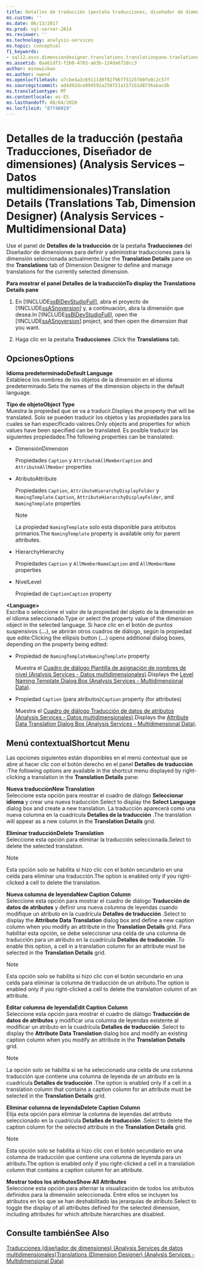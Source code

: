 ```yaml
---
title: Detalles de traducción (pestaña traducciones, diseñador de dimensiones) (Analysis Services-datos multidimensionales) | Microsoft Docs
ms.custom: ''
ms.date: 06/13/2017
ms.prod: sql-server-2014
ms.reviewer: ''
ms.technology: analysis-services
ms.topic: conceptual
f1_keywords:
- sql12.asvs.dimensiondesigner.translations.translationpane.tranlationdetails.f1
ms.assetid: 0aa61df3-f2b0-4703-a63b-124da672dcc3
author: minewiskan
ms.author: owend
ms.openlocfilehash: a7cbe4a3c69111d0f82f96ff5125f80fe0c2c57f
ms.sourcegitcommit: ad4d92dce894592a259721a1571b1d8736abacdb
ms.translationtype: MT
ms.contentlocale: es-ES
ms.lasthandoff: 08/04/2020
ms.locfileid: "87748919"
---
```

# <a name="translation-details-translations-tab-dimension-designer-analysis-services---multidimensional-data"></a><span data-ttu-id="a0bca-102">Detalles de la traducción (pestaña Traducciones, Diseñador de dimensiones) (Analysis Services – Datos multidimensionales)</span><span class="sxs-lookup"><span data-stu-id="a0bca-102">Translation Details (Translations Tab, Dimension Designer) (Analysis Services - Multidimensional Data)</span></span>
  <span data-ttu-id="a0bca-103">Use el panel de **Detalles de la traducción** de la pestaña **Traducciones** del Diseñador de dimensiones para definir y administrar traducciones para la dimensión seleccionada actualmente.</span><span class="sxs-lookup"><span data-stu-id="a0bca-103">Use the **Translation Details** pane on the **Translations** tab of Dimension Designer to define and manage translations for the currently selected dimension.</span></span>  
  
 <span data-ttu-id="a0bca-104">**Para mostrar el panel Detalles de la traducción**</span><span class="sxs-lookup"><span data-stu-id="a0bca-104">**To display the Translations Details pane**</span></span>  
  
1.  <span data-ttu-id="a0bca-105">En [!INCLUDE[ssBIDevStudioFull](../includes/ssbidevstudiofull-md.md)], abra el proyecto de [!INCLUDE[ssASnoversion](../includes/ssasnoversion-md.md)] y, a continuación, abra la dimensión que desea.</span><span class="sxs-lookup"><span data-stu-id="a0bca-105">In [!INCLUDE[ssBIDevStudioFull](../includes/ssbidevstudiofull-md.md)], open the [!INCLUDE[ssASnoversion](../includes/ssasnoversion-md.md)] project, and then open the dimension that you want.</span></span>  
  
2.  <span data-ttu-id="a0bca-106">Haga clic en la pestaña **Traducciones** .</span><span class="sxs-lookup"><span data-stu-id="a0bca-106">Click the **Translations** tab.</span></span>  
  
## <a name="options"></a><span data-ttu-id="a0bca-107">Opciones</span><span class="sxs-lookup"><span data-stu-id="a0bca-107">Options</span></span>  
 <span data-ttu-id="a0bca-108">**Idioma predeterminado**</span><span class="sxs-lookup"><span data-stu-id="a0bca-108">**Default Language**</span></span>  
 <span data-ttu-id="a0bca-109">Establece los nombres de los objetos de la dimensión en el idioma predeterminado.</span><span class="sxs-lookup"><span data-stu-id="a0bca-109">Sets the names of the dimension objects in the default language.</span></span>  
  
 <span data-ttu-id="a0bca-110">**Tipo de objeto**</span><span class="sxs-lookup"><span data-stu-id="a0bca-110">**Object Type**</span></span>  
 <span data-ttu-id="a0bca-111">Muestra la propiedad que se va a traducir.</span><span class="sxs-lookup"><span data-stu-id="a0bca-111">Displays the property that will be translated.</span></span> <span data-ttu-id="a0bca-112">Solo se pueden traducir los objetos y las propiedades para los cuales se han especificado valores.</span><span class="sxs-lookup"><span data-stu-id="a0bca-112">Only objects and properties for which values have been specified can be translated.</span></span> <span data-ttu-id="a0bca-113">Es posible traducir las siguientes propiedades:</span><span class="sxs-lookup"><span data-stu-id="a0bca-113">The following properties can be translated:</span></span>  
  
-   <span data-ttu-id="a0bca-114">Dimensión</span><span class="sxs-lookup"><span data-stu-id="a0bca-114">Dimension</span></span>  
  
     <span data-ttu-id="a0bca-115">Propiedades `Caption` y `AttributeAllMember`</span><span class="sxs-lookup"><span data-stu-id="a0bca-115">`Caption` and `AttributeAllMember` properties</span></span>  
  
-   <span data-ttu-id="a0bca-116">Atributo</span><span class="sxs-lookup"><span data-stu-id="a0bca-116">Attribute</span></span>  
  
     <span data-ttu-id="a0bca-117">Propiedades `Caption`, `AttributeHierarchyDisplayFolder` y `NamingTemplate`.</span><span class="sxs-lookup"><span data-stu-id="a0bca-117">`Caption`, `AttributeHierarchyDisplayFolder`, and `NamingTemplate` properties</span></span>  
  
    > [!NOTE]  
    >  <span data-ttu-id="a0bca-118">La propiedad `NamingTemplate` solo está disponible para atributos primarios.</span><span class="sxs-lookup"><span data-stu-id="a0bca-118">The `NamingTemplate` property is available only for parent attributes.</span></span>  
  
-   <span data-ttu-id="a0bca-119">Hierarchy</span><span class="sxs-lookup"><span data-stu-id="a0bca-119">Hierarchy</span></span>  
  
     <span data-ttu-id="a0bca-120">Propiedades `Caption` y `AllMemberName`</span><span class="sxs-lookup"><span data-stu-id="a0bca-120">`Caption` and `AllMemberName` properties</span></span>  
  
-   <span data-ttu-id="a0bca-121">Nivel</span><span class="sxs-lookup"><span data-stu-id="a0bca-121">Level</span></span>  
  
     <span data-ttu-id="a0bca-122">Propiedad de `Caption`</span><span class="sxs-lookup"><span data-stu-id="a0bca-122">`Caption` property</span></span>  
  
 **\<Language>**  
 <span data-ttu-id="a0bca-123">Escriba o seleccione el valor de la propiedad del objeto de la dimensión en el idioma seleccionado.</span><span class="sxs-lookup"><span data-stu-id="a0bca-123">Type or select the property value of the dimension object in the selected language.</span></span> <span data-ttu-id="a0bca-124">Si hace clic en el botón de puntos suspensivos (**…**), se abrirán otros cuadros de diálogo, según la propiedad que edite:</span><span class="sxs-lookup"><span data-stu-id="a0bca-124">Clicking the ellipsis button (**...**) opens additional dialog boxes, depending on the property being edited:</span></span>  
  
-   <span data-ttu-id="a0bca-125">Propiedad de `NamingTemplate`</span><span class="sxs-lookup"><span data-stu-id="a0bca-125">`NamingTemplate` property</span></span>  
  
     <span data-ttu-id="a0bca-126">Muestra el [Cuadro de diálogo Plantilla de asignación de nombres de nivel &#40;Analysis Services - Datos multidimensionales&#41;](level-naming-template-dialog-box-analysis-services-multidimensional-data.md).</span><span class="sxs-lookup"><span data-stu-id="a0bca-126">Displays the [Level Naming Template Dialog Box &#40;Analysis Services - Multidimensional Data&#41;](level-naming-template-dialog-box-analysis-services-multidimensional-data.md).</span></span>  
  
-   <span data-ttu-id="a0bca-127">Propiedad `Caption` (para atributos)</span><span class="sxs-lookup"><span data-stu-id="a0bca-127">`Caption` property (for attributes)</span></span>  
  
     <span data-ttu-id="a0bca-128">Muestra el [Cuadro de diálogo Traducción de datos de atributos &#40;Analysis Services - Datos multidimensionales&#41;](attribute-data-translation-dialog-box-analysis-services-multidimensional-data.md).</span><span class="sxs-lookup"><span data-stu-id="a0bca-128">Displays the [Attribute Data Translation Dialog Box &#40;Analysis Services - Multidimensional Data&#41;](attribute-data-translation-dialog-box-analysis-services-multidimensional-data.md).</span></span>  
  
## <a name="shortcut-menu"></a><span data-ttu-id="a0bca-129">Menú contextual</span><span class="sxs-lookup"><span data-stu-id="a0bca-129">Shortcut Menu</span></span>  
 <span data-ttu-id="a0bca-130">Las opciones siguientes están disponibles en el menú contextual que se abre al hacer clic con el botón derecho en el panel **Detalles de traducción** :</span><span class="sxs-lookup"><span data-stu-id="a0bca-130">The following options are available in the shortcut menu displayed by right-clicking a translation in the **Translation Details** pane:</span></span>  
  
 <span data-ttu-id="a0bca-131">**Nueva traducción**</span><span class="sxs-lookup"><span data-stu-id="a0bca-131">**New Translation**</span></span>  
 <span data-ttu-id="a0bca-132">Seleccione esta opción para mostrar el cuadro de diálogo **Seleccionar idioma** y crear una nueva traducción.</span><span class="sxs-lookup"><span data-stu-id="a0bca-132">Select to display the **Select Language** dialog box and create a new translation.</span></span> <span data-ttu-id="a0bca-133">La traducción aparecerá como una nueva columna en la cuadrícula **Detalles de la traducción** .</span><span class="sxs-lookup"><span data-stu-id="a0bca-133">The translation will appear as a new column in the **Translation Details** grid.</span></span>  
  
 <span data-ttu-id="a0bca-134">**Eliminar traducción**</span><span class="sxs-lookup"><span data-stu-id="a0bca-134">**Delete Translation**</span></span>  
 <span data-ttu-id="a0bca-135">Seleccione esta opción para eliminar la traducción seleccionada.</span><span class="sxs-lookup"><span data-stu-id="a0bca-135">Select to delete the selected translation.</span></span>  
  
> [!NOTE]  
>  <span data-ttu-id="a0bca-136">Esta opción solo se habilita si hizo clic con el botón secundario en una celda para eliminar una traducción.</span><span class="sxs-lookup"><span data-stu-id="a0bca-136">The option is enabled only if you right-clicked a cell to delete the translation.</span></span>  
  
 <span data-ttu-id="a0bca-137">**Nueva columna de leyenda**</span><span class="sxs-lookup"><span data-stu-id="a0bca-137">**New Caption Column**</span></span>  
 <span data-ttu-id="a0bca-138">Seleccione esta opción para mostrar el cuadro de diálogo **Traducción de datos de atributos** y definir una nueva columna de leyendas cuando modifique un atributo en la cuadrícula **Detalles de traducción** .</span><span class="sxs-lookup"><span data-stu-id="a0bca-138">Select to display the **Attribute Data Translation** dialog box and define a new caption column when you modify an attribute in the **Translation Details** grid.</span></span> <span data-ttu-id="a0bca-139">Para habilitar esta opción, se debe seleccionar una celda de una columna de traducción para un atributo en la cuadrícula **Detalles de traducción** .</span><span class="sxs-lookup"><span data-stu-id="a0bca-139">To enable this option, a cell in a translation column for an attribute must be selected in the **Translation Details** grid.</span></span>  
  
> [!NOTE]  
>  <span data-ttu-id="a0bca-140">Esta opción solo se habilita si hizo clic con el botón secundario en una celda para eliminar la columna de traducción de un atributo.</span><span class="sxs-lookup"><span data-stu-id="a0bca-140">The option is enabled only if you right-clicked a cell to delete the translation column of an attribute.</span></span>  
  
 <span data-ttu-id="a0bca-141">**Editar columna de leyenda**</span><span class="sxs-lookup"><span data-stu-id="a0bca-141">**Edit Caption Column**</span></span>  
 <span data-ttu-id="a0bca-142">Seleccione esta opción para mostrar el cuadro de diálogo **Traducción de datos de atributos** y modificar una columna de leyendas existente al modificar un atributo en la cuadrícula **Detalles de traducción** .</span><span class="sxs-lookup"><span data-stu-id="a0bca-142">Select to display the **Attribute Data Translation** dialog box and modify an existing caption column when you modify an attribute in the **Translation Details** grid.</span></span>  
  
> [!NOTE]  
>  <span data-ttu-id="a0bca-143"> La opción solo se habilita si se ha seleccionado una celda de una columna traducción que contiene una columna de leyenda de un atributo en la cuadrícula **Detalles de traducción** .</span><span class="sxs-lookup"><span data-stu-id="a0bca-143">The option is enabled only if a cell in a translation column that contains a caption column for an attribute must be selected in the **Translation Details** grid.</span></span>  
  
 <span data-ttu-id="a0bca-144">**Eliminar columna de leyenda**</span><span class="sxs-lookup"><span data-stu-id="a0bca-144">**Delete Caption Column**</span></span>  
 <span data-ttu-id="a0bca-145">Elija esta opción para eliminar la columna de leyendas del atributo seleccionado en la cuadrícula **Detalles de traducción** .</span><span class="sxs-lookup"><span data-stu-id="a0bca-145">Select to delete the caption column for the selected attribute in the **Translation Details** grid.</span></span>  
  
> [!NOTE]  
>  <span data-ttu-id="a0bca-146">Esta opción solo se habilita si hizo clic con el botón secundario en una columna de traducción que contiene una columna de leyenda para un atributo.</span><span class="sxs-lookup"><span data-stu-id="a0bca-146">The option is enabled only if you right-clicked a cell in a translation column that contains a caption column for an attribute.</span></span>  
  
 <span data-ttu-id="a0bca-147">**Mostrar todos los atributos**</span><span class="sxs-lookup"><span data-stu-id="a0bca-147">**Show All Attributes**</span></span>  
 <span data-ttu-id="a0bca-148">Seleccione esta opción para alternar la visualización de todos los atributos definidos para la dimensión seleccionada. Entre ellos se incluyen los atributos en los que se han deshabilitado las jerarquías de atributo.</span><span class="sxs-lookup"><span data-stu-id="a0bca-148">Select to toggle the display of all attributes defined for the selected dimension, including attributes for which attribute hierarchies are disabled.</span></span>  
  
## <a name="see-also"></a><span data-ttu-id="a0bca-149">Consulte también</span><span class="sxs-lookup"><span data-stu-id="a0bca-149">See Also</span></span>  
 [<span data-ttu-id="a0bca-150">Traducciones &#40;diseñador de dimensiones&#41; &#40;Analysis Services de datos multidimensionales&#41;</span><span class="sxs-lookup"><span data-stu-id="a0bca-150">Translations &#40;Dimension Designer&#41; &#40;Analysis Services - Multidimensional Data&#41;</span></span>](translations-dimension-designer-analysis-services-multidimensional-data.md)  
  
  
